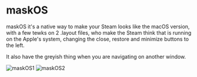 # maskOS

maskOS it's a native way to make your Steam looks like the macOS version, with a few tewks on 2 .layout files, who make the Steam think that is running on the Apple's system, changing the close, restore and minimize buttons to the left.

It also have the greyish thing when you are navigating on another window.

![maskOS1](https://user-images.githubusercontent.com/51508868/59631528-6d481e00-911e-11e9-9738-befa0d673dc9.png)
![maskOS2](https://user-images.githubusercontent.com/51508868/59631539-733dff00-911e-11e9-8768-5a6ed7367894.png)
